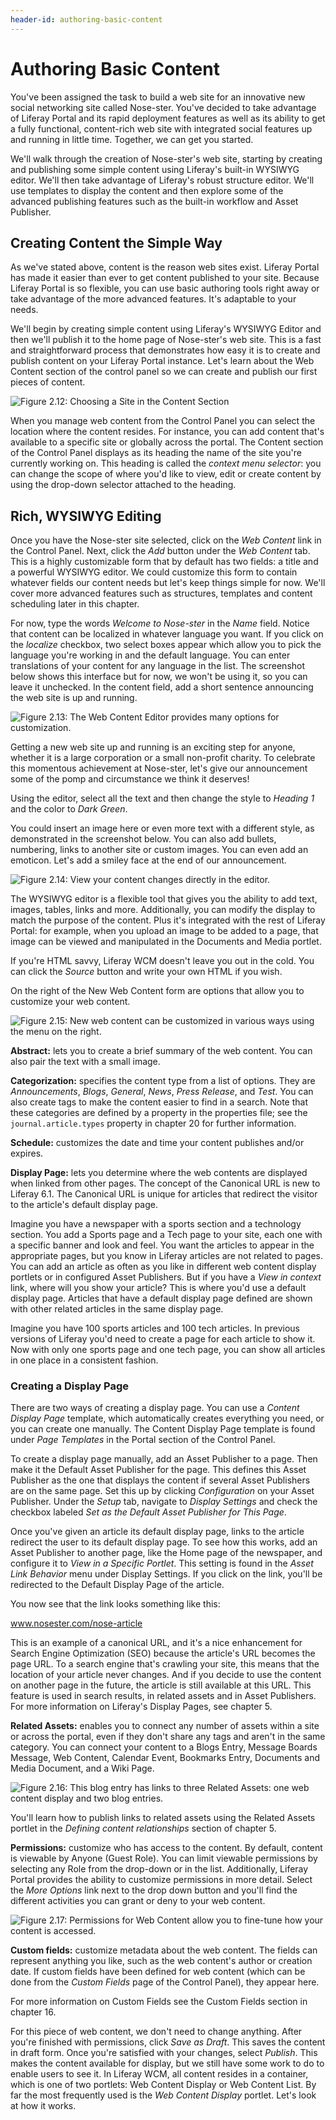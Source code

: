 ```yaml
---
header-id: authoring-basic-content
---
```


# Authoring Basic Content

You've been assigned the task to build a web site for an innovative new social
networking site called Nose-ster. You've decided to take advantage of Liferay
Portal and its rapid deployment features as well as its ability to get a fully
functional, content-rich web site with integrated social features up and running
in little time. Together, we can get you started.

We'll walk through the creation of Nose-ster's web site, starting by creating
and publishing some simple content using Liferay's built-in WYSIWYG editor.
We'll then take advantage of Liferay's robust structure editor. We'll use
templates to display the content and then explore some of the advanced
publishing features such as the built-in workflow and Asset Publisher.

## Creating Content the Simple Way

As we've stated above, content is the reason web sites exist. Liferay Portal has
made it easier than ever to get content published to your site. Because Liferay
Portal is so flexible, you can use basic authoring tools right away or take
advantage of the more advanced features. It's adaptable to your needs.

We'll begin by creating simple content using Liferay's WYSIWYG Editor and then
we'll publish it to the home page of Nose-ster's web site. This is a fast and
straightforward process that demonstrates how easy it is to create and publish
content on your Liferay Portal instance. Let's learn about the Web Content
section of the control panel so we can create and publish our first pieces of
content.

![Figure 2.12: Choosing a Site in the Content
Section](../../images/04-web-content-context-dropdown.png)

When you manage web content from the Control Panel you can select the location
where the content resides. For instance, you can add content that's available to
a specific site or globally across the portal. The Content section of the
Control Panel displays as its heading the name of the site you're currently
working on. This heading is called the *context menu selector*: you can change
the scope of where you'd like to view, edit or create content by using the
drop-down selector attached to the heading. 

## Rich, WYSIWYG Editing

Once you have the Nose-ster site selected, click on the *Web Content* link in
the Control Panel. Next, click the *Add* button under the *Web Content* tab.
This is a highly customizable form that by default has two fields: a title and a
powerful WYSIWYG editor. We could customize this form to contain whatever fields
our content needs but let's keep things simple for now. We'll cover more
advanced features such as structures, templates and content scheduling later in
this chapter.

For now, type the words *Welcome to Nose-ster* in the *Name* field. Notice that
content can be localized in whatever language you want. If you click on the
*localize* checkbox, two select boxes appear which allow you to pick the
language you're working in and the default language. You can enter translations
of your content for any language in the list. The screenshot below shows this
interface but for now, we won't be using it, so you can leave it unchecked. In
the content field, add a short sentence announcing the web site is up and
running.

![Figure 2.13: The Web Content Editor provides many options for
customization.](../../images/04-web-content-wysiwyg.png)

Getting a new web site up and running is an exciting step for anyone, whether it
is a large corporation or a small non-profit charity. To celebrate this
momentous achievement at Nose-ster, let's give our announcement some of the pomp
and circumstance we think it deserves!

Using the editor, select all the text and then change the style to *Heading 1*
and the color to *Dark Green*.

You could insert an image here or even more text with a different style, as
demonstrated in the screenshot below. You can also add bullets, numbering, links
to another site or custom images. You can even add an emoticon. Let's add a
smiley face at the end of our announcement.

![Figure 2.14: View your content changes directly in the
editor.](../../images/04-web-content-example2.png)

The WYSIWYG editor is a flexible tool that gives you the ability to add text,
images, tables, links and more. Additionally, you can modify the display to
match the purpose of the content. Plus it's integrated with the rest of Liferay
Portal: for example, when you upload an image to be added to a page, that image
can be viewed and manipulated in the Documents and Media portlet.

If you're HTML savvy, Liferay WCM doesn't leave you out in the cold. You can
click the *Source* button and write your own HTML if you wish.

On the right of the New Web Content form are options that allow you to
customize your web content. 

![Figure 2.15: New web content can be customized in various ways using the menu
on the right.](../../images/wcm-abstract.png)

**Abstract:** lets you to create a brief summary of the web content. You can
also pair the text with a small image.

**Categorization:** specifies the content type from a list of options. They are
*Announcements*, *Blogs*, *General*, *News*, *Press Release*, and *Test*. You
can also create tags to make the content easier to find in a search. Note that
these categories are defined by a property in the properties file; see the
`journal.article.types` property in chapter 20 for further information. 

**Schedule:** customizes the date and time your content publishes and/or
expires.

**Display Page:** lets you determine where the web contents are displayed when
linked from other pages. The concept of the Canonical URL is new to Liferay 6.1.
The Canonical URL is unique for articles that redirect the visitor to the
article's default display page. 

Imagine you have a newspaper with a sports section and a technology section. You
add a Sports page and a Tech page to your site, each one with a specific banner
and look and feel. You want the articles to appear in the appropriate pages, but
you know in Liferay articles are not related to pages. You can add an article as
often as you like in different web content display portlets or in configured
Asset Publishers. But if you have a *View in context* link, where will you show
your article? This is where you'd use a default display page. Articles that have
a default display page defined are shown with other related articles in
the same display page.

Imagine you have 100 sports articles and 100 tech articles. In previous versions
of Liferay you'd need to create a page for each article to show it. Now with
only one sports page and one tech page, you can show all articles in one place
in a consistent fashion.

### Creating a Display Page

There are two ways of creating a display page. You can use a *Content Display
Page* template, which automatically creates everything you need, or you can
create one manually. The Content Display Page template is found under *Page
Templates* in the Portal section of the Control Panel.

To create a display page manually, add an Asset Publisher to a page. Then make
it the Default Asset Publisher for the page. This defines this Asset Publisher
as the one that displays the content if several Asset Publishers are on the same
page. Set this up by clicking *Configuration* on your Asset Publisher. Under the
*Setup* tab, navigate to *Display Settings* and check the checkbox labeled *Set
as the Default Asset Publisher for This Page*.

Once you've given an article its default display page, links to the article 
redirect the user to its default display page. To see how this works, add an
Asset Publisher to another page, like the Home page of the newspaper, and
configure it to *View in a Specific Portlet*. This setting is found in the
*Asset Link Behavior* menu under Display Settings. If you click on the link,
you'll be redirected to the Default Display Page of the article.

You now see that the link looks something like this:

www.nosester.com/nose-article

This is an example of a canonical URL, and it's a nice enhancement for Search
Engine Optimization (SEO) because the article's URL becomes the page URL. To a
search engine that's crawling your site, this means that the location of your
article never changes. And if you decide to use the content on another page in
the future, the article is still available at this URL. This feature is used in
search results, in related assets and in Asset Publishers. For more information
on Liferay's Display Pages, see chapter 5.

**Related Assets:** enables you to connect any number of assets within a site or
across the portal, even if they don't share any tags and aren't in the same
category. You can connect your content to a Blogs Entry, Message Boards Message,
Web Content, Calendar Event, Bookmarks Entry, Documents and Media Document, and
a Wiki Page.

![Figure 2.16: This blog entry has links to three Related Assets: one web
content display and two blog entries.](../../images/related-assets-link.png)

You'll learn how to publish links to related assets using the Related Assets
portlet in the *Defining content relationships* section of chapter 5.

**Permissions:** customize who has access to the content. By default, content is
viewable by Anyone (Guest Role). You can limit viewable permissions by selecting
any Role from the drop-down or in the list. Additionally, Liferay Portal
provides the ability to customize permissions in more detail. Select the *More
Options* link next to the drop down button and you'll find the different
activities you can grant or deny to your web content.

![Figure 2.17: Permissions for Web Content allow you to fine-tune how your
content is accessed.](../../images/04-web-content-content-permissions.png)

**Custom fields:** customize metadata about the web content. The fields can
represent anything you like, such as the web content's author or creation date.
If custom fields have been defined for web content (which can be done from the
*Custom Fields* page of the Control Panel), they appear here.

For more information on Custom Fields see the Custom Fields section in chapter
16.

For this piece of web content, we don't need to change anything. After you're
finished with permissions, click *Save as Draft*. This saves the content in
draft form. Once you're satisfied with your changes, select *Publish*. This
makes the content available for display, but we still have some work to do to
enable users to see it. In Liferay WCM, all content resides in a container,
which is one of two portlets: Web Content Display or Web Content List. By far
the most frequently used is the *Web Content Display* portlet. Let's look at how
it works.
